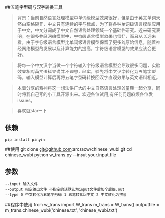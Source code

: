 ##五笔字型码与汉字转换工具
 > 背景：当前自然语言处理模型中单词级模型效果很好，但是由于英文单词天然由空格隔开，中文只有连续的字与标点，为了将各种单词级语言模型应用于中文，中文分词成了中文自然语言处理领域一个基础性研究。近来研究表明，在很多神经网络模型中，字符级语言模型效果也很好，而且从长远来看，由于字符级语言模型比单词级语言模型保留了更多的原始信息，随着神经网络模型的发展以及计算能力的提高，字符级语言模型的效果应该会更好。

 > 将每一个中文汉字当做一个字符输入字符级语言模型会导致很多问题，实验效果相对英文语料来说并不理想，经实，验先将中文汉字转化为五笔字型码，输入模型计算后再将五笔字型码转换回汉字直观效果与英文语料相近。

 > 本着分享的精神将这一想法供广大的中文自然语言处理的童鞋一起分享，同时将我自己写的小工具开源出来。欢迎各位试用,有任何问题麻烦各位发issues。
 
 > 喜欢就star一下 

## 依赖
    pip install pinyin
    
##使用
    git clone git@github.com:arcsecw/chinese_wubi.git
    cd chinese_wubi
    python w_trans.py --input your.input.file
## 参数
    --input 输入文件
    --output 指定输出文件 不指定的话默认为input文件后加个后缀.out
    --type 0 中文转化为五笔字形码 1 五笔转化回中文 2 中文转化为拼音
##程序中使用
    from w_trans import W_trans
    m_trans = W_trans()
    outputfile = m_trans.chinese_wubi('chinese.txt', 'chinese_wubi.txt')